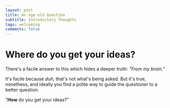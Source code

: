 ```yaml
---
layout: post
title: An age-old Question
subtitle: Introductory Thoughts
tags: welcoming
comments: false
---
```


# Where do you get your ideas?

There's a facile answer to this which hides a deeper truth: *"From my brain."*

It's facile because *duh,* that's not what's being asked. But it's true, nonethess, and ideally you find a polite way to guide the questioner to a better question:

"**How** do you get your ideas?"
